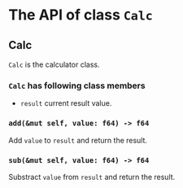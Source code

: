 # The API of class `Calc`

## Calc

`Calc` is the calculator class.

### `Calc` has following class members

- `result` current result value.

### `add(&mut self, value: f64) -> f64`

Add `value` to `result` and return the result.

### `sub(&mut self, value: f64) -> f64`

Substract `value` from `result` and return the result.

